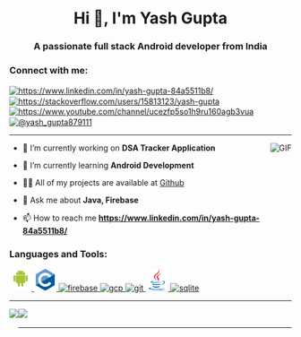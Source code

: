 
<h1 align="center">Hi 👋, I'm Yash Gupta</h1>
<h3 align="center">A passionate full stack Android developer from India</h3>

<h3 align="left">Connect with me:</h3>
<p align="left">
<a href="https://linkedin.com/in/yash-gupta-84a5511b8/" target="blank"><img align="center" src="https://raw.githubusercontent.com/rahuldkjain/github-profile-readme-generator/master/src/images/icons/Social/linked-in-alt.svg" alt="https://www.linkedin.com/in/yash-gupta-84a5511b8/" height="30" width="40" /></a>
<a href="https://stackoverflow.com/users/15813123/yash-gupta" target="blank"><img align="center" src="https://raw.githubusercontent.com/rahuldkjain/github-profile-readme-generator/master/src/images/icons/Social/stack-overflow.svg" alt="https://stackoverflow.com/users/15813123/yash-gupta" height="30" width="40" /></a>
<a href="https://www.youtube.com/channel/UCEZFp5sO1H9RU160Agb3VuA" target="blank"><img align="center" src="https://raw.githubusercontent.com/rahuldkjain/github-profile-readme-generator/master/src/images/icons/Social/youtube.svg" alt="https://www.youtube.com/channel/ucezfp5so1h9ru160agb3vua" height="30" width="40" /></a>
<a href="https://www.hackerrank.com/yash_gupta879111" target="blank"><img align="center" src="https://raw.githubusercontent.com/rahuldkjain/github-profile-readme-generator/master/src/images/icons/Social/hackerrank.svg" alt="@yash_gupta879111" height="30" width="40" /></a>
</p>

---

<img align="right" height='180px' alt="GIF" src="https://media.giphy.com/media/RbDKaczqWovIugyJmW/giphy.gif" />

- 🔭 I’m currently working on **DSA Tracker Application**
 
- 🌱 I’m currently learning **Android Development**

- 👨‍💻 All of my projects are available at [Github](https://github.com/yash3497)

- 💬 Ask me about **Java, Firebase**

- 📫 How to reach me **https://www.linkedin.com/in/yash-gupta-84a5511b8/**

<h3 align="left">Languages and Tools:</h3>
<p align="left"> <a href="https://developer.android.com" target="_blank"> <img src="https://raw.githubusercontent.com/devicons/devicon/master/icons/android/android-original-wordmark.svg" alt="android" width="40" height="40"/> </a> <a href="https://www.cprogramming.com/" target="_blank"> <img src="https://raw.githubusercontent.com/devicons/devicon/master/icons/c/c-original.svg" alt="c" width="40" height="40"/> </a> <a href="https://firebase.google.com/" target="_blank"> <img src="https://www.vectorlogo.zone/logos/firebase/firebase-icon.svg" alt="firebase" width="40" height="40"/> </a> <a href="https://cloud.google.com" target="_blank"> <img src="https://www.vectorlogo.zone/logos/google_cloud/google_cloud-icon.svg" alt="gcp" width="40" height="40"/> </a> <a href="https://git-scm.com/" target="_blank"> <img src="https://www.vectorlogo.zone/logos/git-scm/git-scm-icon.svg" alt="git" width="40" height="40"/> </a> <a href="https://www.java.com" target="_blank"> <img src="https://raw.githubusercontent.com/devicons/devicon/master/icons/java/java-original.svg" alt="java" width="40" height="40"/> </a> <a href="https://www.sqlite.org/" target="_blank"> <img src="https://www.vectorlogo.zone/logos/sqlite/sqlite-icon.svg" alt="sqlite" width="40" height="40"/> </a> </p>

---

<img height='200px' src="https://github-readme-stats.vercel.app/api?username=yash3497&show_icons=true&theme=radical">


<img height="200px" align="left" src="https://github-readme-stats.vercel.app/api/top-langs/?username=yash3497&show_icons=true&theme=radical">








---

